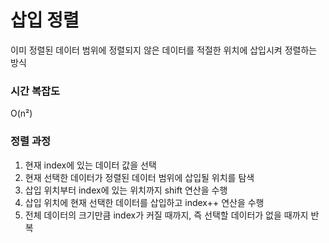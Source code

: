 # 삽입 정렬

이미 정렬된 데이터 범위에 정렬되지 않은 데이터를 적절한 위치에 삽입시켜 정렬하는 방식

### 시간 복잡도

O(n²)

### 정렬 과정

1. 현재 index에 있는 데이터 값을 선택
2. 현재 선택한 데이터가 정렬된 데이터 범위에 삽입될 위치를 탐색
3. 삽입 위치부터 index에 있는 위치까지 shift 연산을 수행 
4. 삽입 위치에 현재 선택한 데이터를 삽입하고 index++ 연산을 수행
5. 전체 데이터의 크기만큼 index가 커질 때까지, 즉 선택할 데이터가 없을 때까지 반복